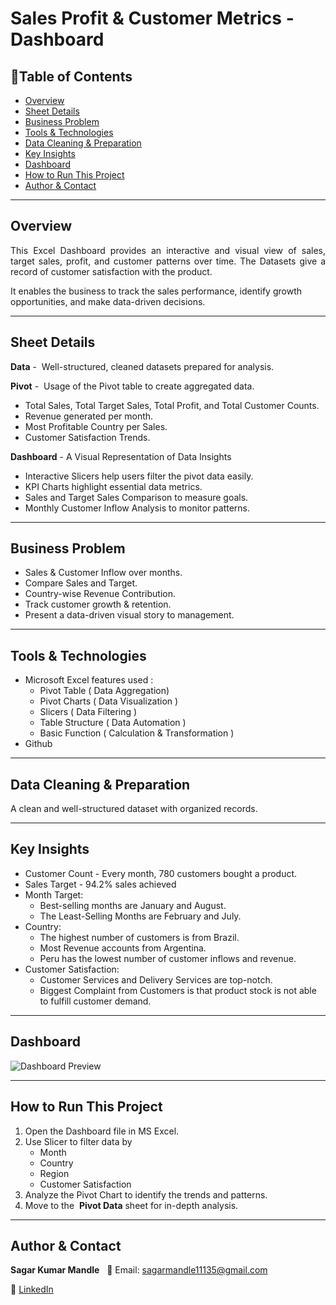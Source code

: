 # Sales Profit & Customer Metrics - Dashboard

## 📌Table of Contents
- [Overview](#overview)
- [Sheet Details](#sheet-details)
- [Business Problem](#business-problem)
- [Tools & Technologies](#tools--technologies)
- [Data Cleaning & Preparation](#data-cleaning--preparation)
- [Key Insights](#key-insights)
- [Dashboard](#dashboard)
- [How to Run This Project](#how-to-run-this-project)
- [Author & Contact](#author--contact)

---

## Overview
<p align="justify">
This Excel Dashboard provides an interactive and visual view of sales, target sales, profit, and customer patterns over time. The Datasets give a record of customer satisfaction with the product. 

It enables the business to track the sales performance, identify growth opportunities, and make data-driven decisions.
</p>

---

## Sheet Details

**Data** -  Well-structured, cleaned datasets prepared for analysis.

**Pivot** -  Usage of the Pivot table to create aggregated data. 
- Total Sales, Total Target Sales, Total Profit, and Total Customer Counts.
- Revenue generated per month. 
- Most Profitable Country per Sales.
- Customer Satisfaction Trends.
   

**Dashboard** - A Visual Representation of Data Insights
- Interactive Slicers help users filter the pivot data easily.
- KPI Charts highlight essential data metrics.
- Sales and Target Sales Comparison to measure goals.
- Monthly Customer Inflow Analysis to monitor patterns.

---

## Business Problem

- Sales & Customer Inflow over months.
- Compare Sales and Target.
- Country-wise Revenue Contribution.
- Track customer growth & retention.
- Present a data-driven visual story to management.

---

## Tools & Technologies

- Microsoft Excel features used :
    - Pivot Table ( Data Aggregation)
    - Pivot Charts ( Data Visualization )
    - Slicers ( Data Filtering )
    - Table Structure ( Data Automation )
    - Basic Function ( Calculation & Transformation )
- Github

---
 
 ## Data Cleaning & Preparation
A clean and well-structured dataset with organized records.

---

## Key Insights

- Customer Count - Every month, 780 customers bought a product.
- Sales Target - 94.2% sales achieved
- Month Target:
    - Best-selling months are January and August.
    - The Least-Selling Months are February and July.
- Country:
    - The highest number of customers is from Brazil.
    - Most Revenue accounts from Argentina.
    - Peru has the lowest number of customer inflows and revenue.
- Customer Satisfaction:
    - Customer Services and Delivery Services are top-notch.
    - Biggest Complaint from Customers is that product stock is not able to fulfill customer demand.

---

## Dashboard
![Dashboard Preview](Image/dashboard_2.png)

---

## How to Run This Project
1. Open the Dashboard file in MS Excel.
2. Use Slicer to filter data by
    - Month
    - Country
    - Region
    - Customer Satisfaction
3. Analyze the Pivot Chart to identify the trends and patterns.
4. Move to the  **Pivot Data** sheet for in-depth analysis.

---

## Author & Contact

**Sagar Kumar Mandle**   
📧 Email: sagarmandle11135@gmail.com 

🔗 [LinkedIn](https://www.linkedin.com/in/sagar-kumar-mandle-7086ba366/)




